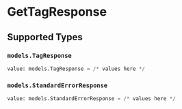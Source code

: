 # GetTagResponse


## Supported Types

### `models.TagResponse`

```python
value: models.TagResponse = /* values here */
```

### `models.StandardErrorResponse`

```python
value: models.StandardErrorResponse = /* values here */
```


